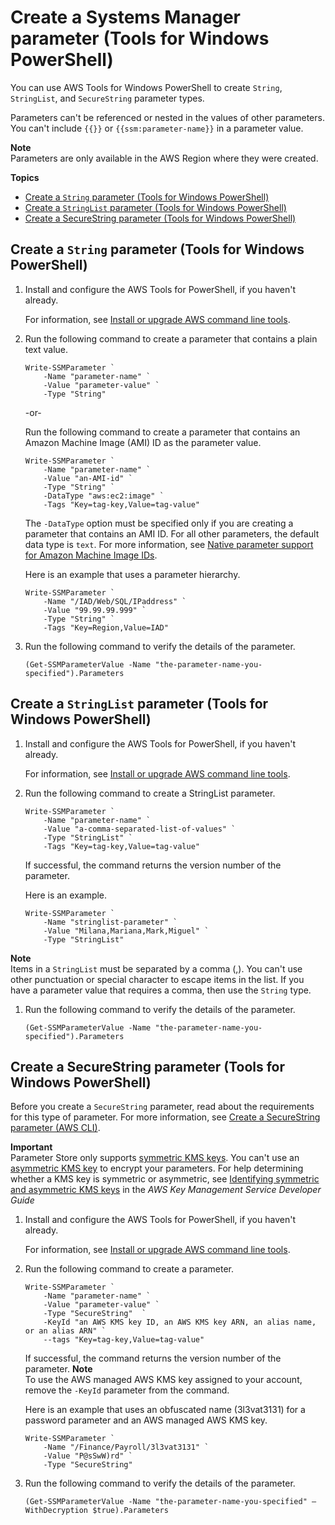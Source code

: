# Create a Systems Manager parameter \(Tools for Windows PowerShell\)<a name="param-create-ps"></a>

You can use AWS Tools for Windows PowerShell to create `String`, `StringList`, and `SecureString` parameter types\.

Parameters can't be referenced or nested in the values of other parameters\. You can't include `{{}}` or `{{ssm:parameter-name}}` in a parameter value\.

**Note**  
Parameters are only available in the AWS Region where they were created\.

**Topics**
+ [Create a `String` parameter \(Tools for Windows PowerShell\)](#param-create-ps-string)
+ [Create a `StringList` parameter \(Tools for Windows PowerShell\)](#param-create-ps-stringlist)
+ [Create a SecureString parameter \(Tools for Windows PowerShell\)](#param-create-ps-securestring)

## Create a `String` parameter \(Tools for Windows PowerShell\)<a name="param-create-ps-string"></a>

1. Install and configure the AWS Tools for PowerShell, if you haven't already\.

   For information, see [Install or upgrade AWS command line tools](getting-started-cli.md)\.

1. Run the following command to create a parameter that contains a plain text value\.

   ```
   Write-SSMParameter `
       -Name "parameter-name" `
       -Value "parameter-value" `
       -Type "String"
   ```

   \-or\-

   Run the following command to create a parameter that contains an Amazon Machine Image \(AMI\) ID as the parameter value\. 

   ```
   Write-SSMParameter `
       -Name "parameter-name" `
       -Value "an-AMI-id" `
       -Type "String" `
       -DataType "aws:ec2:image" `
       -Tags "Key=tag-key,Value=tag-value"
   ```

   The `-DataType` option must be specified only if you are creating a parameter that contains an AMI ID\. For all other parameters, the default data type is `text`\. For more information, see [Native parameter support for Amazon Machine Image IDs](parameter-store-ec2-aliases.md)\.

   Here is an example that uses a parameter hierarchy\.

   ```
   Write-SSMParameter `
       -Name "/IAD/Web/SQL/IPaddress" `
       -Value "99.99.99.999" `
       -Type "String" `
       -Tags "Key=Region,Value=IAD"
   ```

1. Run the following command to verify the details of the parameter\.

   ```
   (Get-SSMParameterValue -Name "the-parameter-name-you-specified").Parameters
   ```

## Create a `StringList` parameter \(Tools for Windows PowerShell\)<a name="param-create-ps-stringlist"></a>

1. Install and configure the AWS Tools for PowerShell, if you haven't already\.

   For information, see [Install or upgrade AWS command line tools](getting-started-cli.md)\.

1. Run the following command to create a StringList parameter\.

   ```
   Write-SSMParameter `
       -Name "parameter-name" `
       -Value "a-comma-separated-list-of-values" `
       -Type "StringList" `
       -Tags "Key=tag-key,Value=tag-value"
   ```

   If successful, the command returns the version number of the parameter\.

   Here is an example\.

   ```
   Write-SSMParameter `
       -Name "stringlist-parameter" `
       -Value "Milana,Mariana,Mark,Miguel" `
       -Type "StringList"
   ```
**Note**  
Items in a `StringList` must be separated by a comma \(,\)\. You can't use other punctuation or special character to escape items in the list\. If you have a parameter value that requires a comma, then use the `String` type\.

1. Run the following command to verify the details of the parameter\.

   ```
   (Get-SSMParameterValue -Name "the-parameter-name-you-specified").Parameters
   ```

## Create a SecureString parameter \(Tools for Windows PowerShell\)<a name="param-create-ps-securestring"></a>

Before you create a `SecureString` parameter, read about the requirements for this type of parameter\. For more information, see [Create a SecureString parameter \(AWS CLI\)](param-create-cli.md#param-create-cli-securestring)\.

**Important**  
Parameter Store only supports [symmetric KMS keys](https://docs.aws.amazon.com/kms/latest/developerguide/symm-asymm-concepts.html#symmetric-cmks)\. You can't use an [asymmetric KMS key](https://docs.aws.amazon.com/kms/latest/developerguide/symm-asymm-concepts.html#asymmetric-cmks) to encrypt your parameters\. For help determining whether a KMS key is symmetric or asymmetric, see [Identifying symmetric and asymmetric KMS keys](https://docs.aws.amazon.com/kms/latest/developerguide/find-symm-asymm.html) in the *AWS Key Management Service Developer Guide*

1. Install and configure the AWS Tools for PowerShell, if you haven't already\.

   For information, see [Install or upgrade AWS command line tools](getting-started-cli.md)\.

1. Run the following command to create a parameter\.

   ```
   Write-SSMParameter `
       -Name "parameter-name" `
       -Value "parameter-value" `
       -Type "SecureString"  `
       -KeyId "an AWS KMS key ID, an AWS KMS key ARN, an alias name, or an alias ARN" `
       --tags "Key=tag-key,Value=tag-value"
   ```

   If successful, the command returns the version number of the parameter\.
**Note**  
To use the AWS managed AWS KMS key assigned to your account, remove the `-KeyId` parameter from the command\.

   Here is an example that uses an obfuscated name \(3l3vat3131\) for a password parameter and an AWS managed AWS KMS key\.

   ```
   Write-SSMParameter `
       -Name "/Finance/Payroll/3l3vat3131" `
       -Value "P@sSwW)rd" `
       -Type "SecureString"
   ```

1. Run the following command to verify the details of the parameter\.

   ```
   (Get-SSMParameterValue -Name "the-parameter-name-you-specified" –WithDecryption $true).Parameters
   ```